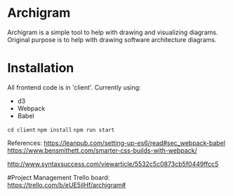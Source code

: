 # Archigram
Archigram is a simple tool to help with drawing and visualizing diagrams.  Original purpose is to help with drawing software architecture diagrams.

# Installation

All frontend code is in 'client'. Currently using:
- d3
- Webpack
- Babel 


`cd client`
`npm install`
`npm run start`


References:
https://leanpub.com/setting-up-es6/read#sec_webpack-babel
https://www.bensmithett.com/smarter-css-builds-with-webpack/

http://www.syntaxsuccess.com/viewarticle/5532c5c0873cb5f0449ffcc5





#Project Management
Trello board:
https://trello.com/b/eUE5jIHf/archigram#






